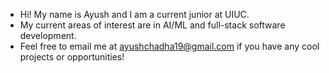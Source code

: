 - Hi! My name is Ayush and I am a current junior at UIUC.
- My current areas of interest are in AI/ML and full-stack software development.
- Feel free to email me at ayushchadha19@gmail.com if you have any cool projects or opportunities!


